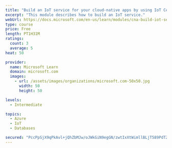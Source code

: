 ```yaml
---
title: "Build an IoT service for your cloud-native apps by using IoT Central"
excerpt: "This module describes how to build an IoT service."
webUrl: https://docs.microsoft.com/en-us/learn/modules/cna-build-iot-service/
type: course
price: Free
length: PT1H31M
ratings:
  count: 3
  average: 5
heat: 50

provider:
  name: Microsoft Learn
  domain: microsoft.com
  images:
    - url: /assets/images/organizations/microsoft.com-50x50.jpg
      width: 50
      height: 50

levels:
  - Intermediate

topics:
  - Azure
  - IoT
  - Databases

secured: "PccPpSjX9qPkAvl+jQhZbMJw/oJWkGiN9egGN/zwtIxXtWimllBLjT589PdTZW2CxZ5UsH+a4UyrSa08X5yu7e0jJKRsHwM4WRmI98Taka6sMTqxEUbPpd1QUsI6BZJyr7+0WhCc6Hie5lef7DFcdfur/LAG0d0MGsWehk5WbrKDZTDMGCxz68k2yxGKWfkFwsaWhPuJ1qnBZVxotDHVNEDQ2mcumuEe/wApRSU1cIQFO6k8ZOxbjrDUZvlRf2OLFEKM0gWawK1TUJJt2/G5/5naPB4ZihgE6adtiROOxL6Nd5vGZ/M1H6e+CuyTeleYC7e6qWenFCigz9QHq0Zhwu4boWm7ZDE1YnQBaigewS95ESI7cCCiypxr7XUD7OZVV8+AeZ06n/eBx849U2dwBFyYrlTvgqsm1Fj8Wrhw71E=;4sor733xrjBXTAjZe0BDjg=="
---
```


